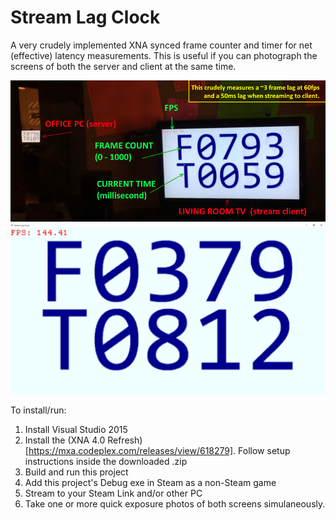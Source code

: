# Stream Lag Clock
A very crudely implemented XNA synced frame counter and timer for net (effective) latency measurements. This is useful if you can photograph the screens of both the server and client at the same time.

![Image](https://raw.githubusercontent.com/jogleasonjr/StreamLagClock/master/images/livingRoomSnap.png)
![Screenshot](https://raw.githubusercontent.com/jogleasonjr/StreamLagClock/master/images/inGame.png)

To install/run:

1. Install Visual Studio 2015
2. Install the (XNA 4.0 Refresh)[https://mxa.codeplex.com/releases/view/618279]. Follow setup instructions inside the downloaded .zip
3. Build and run this project
4. Add this project's Debug exe in Steam as a non-Steam game
5. Stream to your Steam Link and/or other PC
6. Take one or more quick exposure photos of both screens simulaneously.

